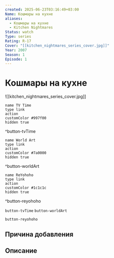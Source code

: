 ```yaml
---
created: 2025-06-23T03:16:49+03:00
Name: Кошмары на кухне
aliases:
  - Кошмары на кухне
  - Kitchen Nightmares
Status: watch
Type: series
Rating: R-17
Cover: "[[kitchen_nightmares_series_cover.jpg]]"
Year: 2007
Season: 1
Episode: 1
---
```


# Кошмары на кухне

![[kitchen_nightmares_series_cover.jpg]]


```button
name TV Time
type link
action 
customColor #997f00
hidden true
```
^button-tvTime

```button
name World Art
type link
action 
customColor #7a0000
hidden true
```
^button-worldArt

```button
name ReYohoho
type link
action 
customColor #1c1c1c
hidden true
```
^button-reyohoho



`button-tvTime` `button-worldArt`

`button-reyohoho`

## Причина добавления




## Описание



